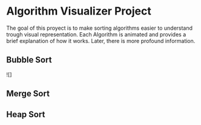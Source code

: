 # Algorithm Visualizer Project 
The goal of this proyect is to make sorting algorithms easier to understand trough visual representation.
Each Algorithm is animated and provides a brief explanation of how it works. 
Later, there is more profound information.

## Bubble Sort 
![]

## Merge Sort 

## Heap Sort

